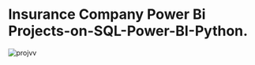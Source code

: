 # Insurance Company Power Bi Projects-on-SQL-Power-BI-Python.
![projvv](https://github.com/user-attachments/assets/e35de52e-3cef-4018-b901-43f49bcde56e)
